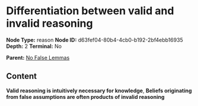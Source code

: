 # Differentiation between valid and invalid reasoning

**Node Type:** reason
**Node ID:** d63fef04-80b4-4cb0-b192-2bf4ebb16935
**Depth:** 2
**Terminal:** No

**Parent:** [No False Lemmas](no-false-lemmas.md)

## Content

**Valid reasoning is intuitively necessary for knowledge**, **Beliefs originating from false assumptions are often products of invalid reasoning**
